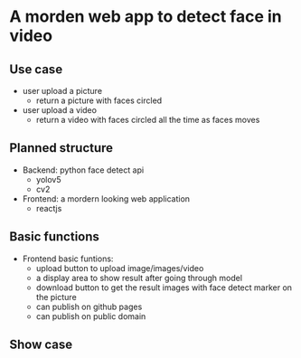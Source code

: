# A morden web app to detect face in video

## Use case
- user upload a picture
    - return a picture with faces 
    circled
- user upload a video
    - return a video with faces circled all the time as faces moves

## Planned structure
- Backend: python face detect api
    - yolov5
    - cv2
- Frontend: a mordern looking web application
    - reactjs

## Basic functions
- Frontend basic funtions:
    - upload button to upload image/images/video
    - a display area to show result after going through model
    - download button to get the result images with face detect marker on the picture
    - can publish on github pages
    - can publish on public domain

## Show case
<!-- app demo gif-->